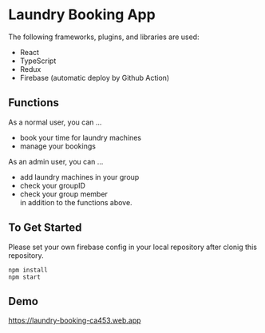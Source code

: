 # Laundry Booking App
The following frameworks, plugins, and libraries are used:
- React
- TypeScript
- Redux
- Firebase (automatic deploy by Github Action)

## Functions
As a normal user, you can ...
- book your time for laundry machines
- manage your bookings  

As an admin user, you can ...
- add laundry machines in your group
- check your groupID
- check your group member  
in addition to the functions above.

## To Get Started
Please set your own firebase config in your local repository after clonig this repository.

```
npm install
npm start
```

## Demo
https://laundry-booking-ca453.web.app
